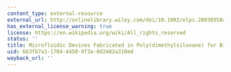 ```yaml
---
content_type: external-resource
external_url: http://onlinelibrary.wiley.com/doi/10.1002/elps.200305584/abstract
has_external_license_warning: true
license: https://en.wikipedia.org/wiki/All_rights_reserved
status: ''
title: Microfluidic Devices Fabricated in Poly(dimethylsiloxane) for Biological Studies
uid: 663fb7a1-1704-4450-9f3a-0d2402a310ed
wayback_url: ''
---
```

